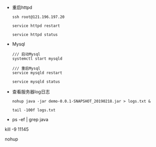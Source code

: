 - 重启httpd

  ```shell
  ssh root@121.196.197.20
  
  service httpd restart
  
  service httpd status
  
  ```

- Mysql

  ```shell
  /// 启动Mysql
  systemctl start mysqld
  
  /// 重启Mysql
  service mysqld restart
  
  service mysqld status
  ```

  

- 查看服务器log日志

  ```shell
  nohup java -jar demo-0.0.1-SNAPSHOT_20190218.jar > logs.txt &
  
  tail -100f logs.txt
  ```

  

- ps -ef | grep java



 kill -9 11145 

nohup

